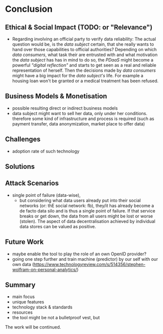 Conclusion
==========================================



## Ethical & Social Impact (TODO: or "Relevance")

+   Regarding involving an official party to verify data reliability:
The actual question would be, is the *data subject* certain, that she really wants to hand over 
those capabilities to official authorities? Depending on which *data consumers*, what task their
are entrusted with and what motivation the *data subject* has has in mind to do so, the *PDaaS* 
might become a powerful *"digital reflection"* and starts to get seen as a real and reliable 
representation of herself. Then the decisions made by *data consumers* might have a big impact for
the *data subject's* life. For example a housing loan won't be granted or a medical treatment has 
been refused.



## Business Models & Monetisation

+   possible resulting direct or indirect business models
+   data subject might want to sell her data, only under her conditions. therefore some kind of 
    infrastructure and process is required (such as payment transfer, data anonymization, market
    place to offer data)



## Challenges

+   adoption rate of such technology



## Solutions



## Attack Scenarios

+   single point of failure (data-wise),
    -   but considering what data users already put into their 
        social networks (or: thE social network: fb), they/it has already become a de facto data silo and is 
        thus a single point of failure. If that service breaks or get down, the data from all users might be
        lost or worse (stolen). The aspect of data decentralisation achieved by individual data stores can 
        be valued as positive.




## Future Work

+   maybe enable the tool to play the role of an own OpenID provider?
+   going one step further and train machine (predictor) by our self with our own data (https://www.technologyreview.com/s/514356/stephen-wolfram-on-personal-analytics/) 



## Summary

+   main focus 
+   unique features
+   technology stack & standards
+   resources
+   the tool might be not a bulletproof vest, but


The work will be continued.
